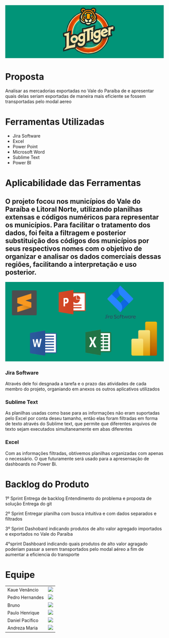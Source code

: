 <div align="center">
<img src="Banner.png" alt="Texto alternativo" width="1000"/>
 </div>

# Proposta
 Analisar as mercadorias exportadas no Vale do Paraíba de e apresentar quais delas seriam exportadas de maneira mais eficiente se fossem transportadas pelo modal aereo

 # Ferramentas Utilizadas
 - Jira Software
 - Excel
 - Power Point
 - Microsoft Word
 - Sublime Text
 - Power BI

 # Aplicabilidade das Ferramentas
 ## O projeto focou nos municípios do Vale do Paraíba e Litoral Norte, utilizando planilhas extensas e códigos numéricos para representar os municípios. Para facilitar o tratamento dos dados, foi feita a filtragem e posterior substituição dos códigos dos municípios por seus respectivos nomes com o objetivo de organizar e analisar os dados comerciais dessas regiões, facilitando a interpretação e uso posterior.
<div align="center">
<img src="Ferramentas.png" alt="Texto alternativo" width="1000"/>
 </div>

 ### Jira Software
  Através dele foi desgnada a tarefa e o prazo das atividades de cada membro do projeto, organiando em anexos os outros aplicativos utilizados

 ### Sublime Text
  As planilhas usadas como base para as informações não eram suportadas pelo Excel por conta deseu tamanho, então elas foram filtradas em forma de texto através do Sublime text, que permite que diferentes arquivos de texto sejam executados simultaneamente em abas diferentes
 ### Excel
  Com as informações filtradas, obtivemos planilhas organizadas com apenas o necessário. O que futuramente será usado para a apresensação de dashboards no Power Bi.

  
  
 # Backlog do Produto

 1º Sprint
Entrega de backlog
Entendimento do problema e proposta de solução 
Entrega do git

2º Sprint
Entregar planilha com busca intuitiva e com dados separados e filtrados 


3º Sprint
Dashobard indicando produtos de alto valor agregado importados e exportados no Vale do Paraíba 

4°sprint
Dashboard indicando quais produtos de alto valor agragado poderiam passar a serem transportados pelo modal aéreo a fim de aumentar a eficiencia do transporte



# Equipe
<table>
<tr>
<td>Kaue Venâncio</td>
<td><a href="https://www.linkedin.com/in/kauê-oliveira-venâncio-b076b0192?utm_source=share&utm_campaign=share_via&utm_content=profile&utm_medium=ios_app" target="_blank"><img src="https://img.shields.io/badge/-LinkedIn-%230077B5?style=for-the-badge&logo=linkedin&logoColor=white" target="_blank"></a></td> 
</tr>
 <tr>
<td>Pedro Hernandes</td>
<td><a href="https://www.linkedin.com/in/pedro-hernandes-720486212?utm_source=share&utm_campaign=share_via&utm_content=profile&utm_medium=android_app" target="_blank"><img src="https://img.shields.io/badge/-LinkedIn-%230077B5?style=for-the-badge&logo=linkedin&logoColor=white" target="_blank"></a></td> 
</tr>
 <tr>
<td>Bruno</td>
<td><a href="" target="_blank"><img src="https://img.shields.io/badge/-LinkedIn-%230077B5?style=for-the-badge&logo=linkedin&logoColor=white" target="_blank"></a></td> 
</tr>
 <tr>
<td>Paulo Henrique</td>
<td><a href="https://www.linkedin.com/in/paulo-henrique-b21680306?utm_source=share&utm_campaign=share_via&utm_content=profile&utm_medium=ios_app" target="_blank"><img src="https://img.shields.io/badge/-LinkedIn-%230077B5?style=for-the-badge&logo=linkedin&logoColor=white" target="_blank"></a></td> 
</tr>
 <tr>
<td>Daniel Pacífico</td>
<td><a href="https://www.linkedin.com/in/daniel-pac%C3%ADfico-500520323?utm_source=share&utm_campaign=share_via&utm_content=profile&utm_medium=ios_app" target="_blank"><img src="https://img.shields.io/badge/-LinkedIn-%230077B5?style=for-the-badge&logo=linkedin&logoColor=white" target="_blank"></a></td> 
</tr>
 <tr>
<td>Andreza Maria</td>
<td><a href="https://www.linkedin.com/in/andreza-maria-4a6625277?utm_source=share&utm_campaign=share_via&utm_content=profile&utm_medium=android_app" target="_blank"><img src="https://img.shields.io/badge/-LinkedIn-%230077B5?style=for-the-badge&logo=linkedin&logoColor=white" target="_blank"></a></td> 
</tr>
</table>

 
  
